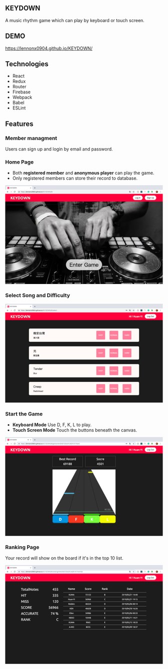 
## KEYDOWN
A music rhythm game which can play by keyboard or touch screen.

## DEMO
https://lennonx0904.github.io/KEYDOWN/


## Technologies
- React
- Redux
- Router
- Firebase
- Webpack
- Babel
- ESLint

## Features

### Member managment
Users can sign up and login by email and password.

### Home Page
- Both **registered member** and **anonymous player** can play the game.
- Only registered members can store their record to database.

![image](https://github.com/lennonx0904/KEYDOWN/blob/master/screenShot/homePage.png?raw=true)



### Select Song and Difficulty

![image](https://github.com/lennonx0904/KEYDOWN/blob/master/screenShot/selectPage.png?raw=true)


### Start the Game

- **Keyboard Mode**   Use D, F, K, L to play.
- **Touch Screen Mode**  Touch the buttons beneath the canvas.

![image](https://github.com/lennonx0904/KEYDOWN/blob/master/screenShot/gamePage.png?raw=true)


### Ranking Page

Your record will show on the board if it's in the top 10 list.

![image](https://github.com/lennonx0904/KEYDOWN/blob/master/screenShot/rankingPage.png?raw=true)

